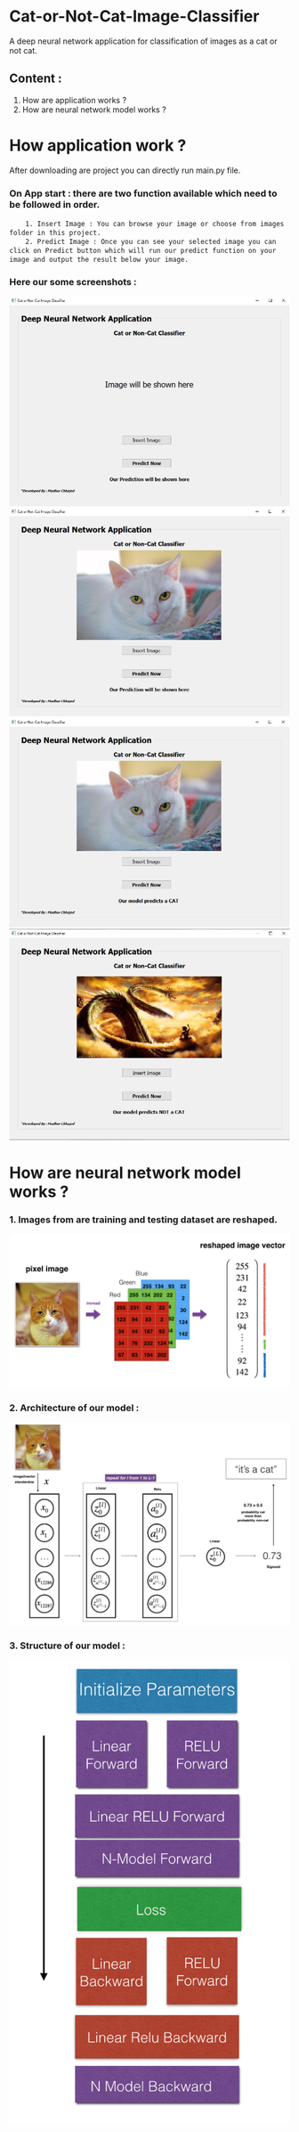 # Cat-or-Not-Cat-Image-Classifier
A deep neural network application for classification of images as a cat or not cat.

## Content :
1. How are application works ?
2. How are neural network model works ?


# How application work ?
After downloading are project you can directly run main.py file.


### On App start : there are two function available which need to be followed in order. 
        1. Insert Image : You can browse your image or choose from images folder in this project.
        2. Predict Image : Once you can see your selected image you can click on Predict button which will run our predict function on your image and output the result below your image.
    
### Here our some screenshots :
<p align="center">
  <img src="screenshots/1.JPG" >

  <img src="screenshots/2.JPG" >
  
  <img src="screenshots/3.JPG" >
  
  <img src="screenshots/4.JPG" >
    
</p>



# How are neural network model works ?

### 1. Images from are training and testing dataset are reshaped. 
 
<p align="center">
  
  <img src="images/imvectorkiank.png" >
  
</p>


### 2. Architecture of our model : 

<p align="center">
  
  <img src="images/LlayerNN_kiank.png" >
  
</p>

### 3. Structure of our model :

<p align="center">
  
  <img src="images/structure.png" >
  
</p>
